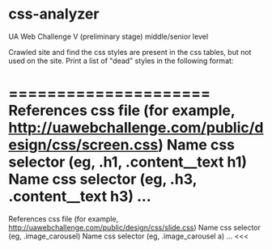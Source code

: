 # css-analyzer
UA Web Challenge V (preliminary stage) middle/senior level

Crawled site and find the css styles are present in the css tables, but not
used on the site.
Print a list of "dead" styles in the following format:

>>>
=====================
References css file (for example, http://uawebchallenge.com/public/design/css/screen.css)
Name css selector (eg, .h1, .content__text h1)
Name css selector (eg, .h3, .content__text h3)
...
=====================
References css file (for example, http://uawebchallenge.com/public/design/css/slide.css)
Name css selector (eg, .image_carousel)
Name css selector (eg, .image_carousel a)
...
<<<
